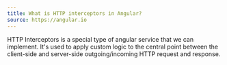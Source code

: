 ```yaml
---
title: What is HTTP interceptors in Angular?
source: https://angular.io
---
```


HTTP Interceptors is a special type of angular service that we can implement. It's used to apply custom logic to the central point between the client-side and server-side outgoing/incoming HTTP request and response.
